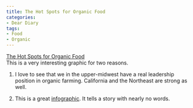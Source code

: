 ```yaml
---
title: The Hot Spots for Organic Food
categories:
- Dear Diary
tags:
- Food
- Organic
---
```


[The Hot Spots for Organic Food](http://www.nytimes.com/imagepages/2009/05/03/business/03metrics.graf01.ready.html)  
This is a very interesting graphic for two reasons.



  1. I love to see that we in the upper-midwest have a real leadership position in organic farming. California and the Northeast are strong as well.


  2. This is a great [infographic](http://en.wikipedia.org/wiki/Information_graphics). It tells a story with nearly no words.


